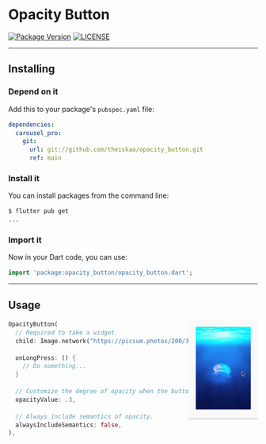 # Opacity Button 

[![Package Version](https://img.shields.io/pub/v/opacity_button?color=red)](https://github.com/lomsa-dev/http-mock-adapter "Published package version")
[![LICENSE](https://img.shields.io/badge/License-MIT-red.svg)](https://github.com/lomsa-dev/http-mock-adapter#License "Project's LICENSE section")

---
## Installing

### Depend on it

Add this to your package's `pubspec.yaml` file:

```yaml
dependencies:
  carousel_pro:
    git:
      url: git://github.com/theiskaa/opacity_button.git 
      ref: main
```

### Install it

You can install packages from the command line:

```sh
$ flutter pub get
...
```
### Import it

Now in your Dart code, you can use:

```dart
import 'package:opacity_button/opacity_button.dart';
```
---
## Usage 
<img src="https://raw.githubusercontent.com/theiskaa/opacity_button/main/example/overview/overview.gif" align = "right" height = "200px">

```dart
OpacityButton(
  // Required to take a widget.
  child: Image.network("https://picsum.photos/200/300"),

  onLongPress: () {
    // Do something...
  }

  // Customize the degree of opacity when the button is pressed.
  opacityValue: .3,

  // Always include semantics of opacity.
  alwaysIncludeSemantics: false,
),
```


